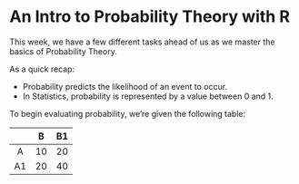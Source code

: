 # An Intro to Probability Theory with R

This week, we have a few different tasks ahead of us as we master the basics of Probability Theory.

As a quick recap:
- Probability predicts the likelihood of an event to occur.
- In Statistics, probability is represented by a value between 0 and 1.

To begin evaluating probability, we’re given the following table:

|   | B  | B1 |
|:----:|:----:|:----:|
| A  | 10 | 20 |
| A1 | 20 | 40 |
